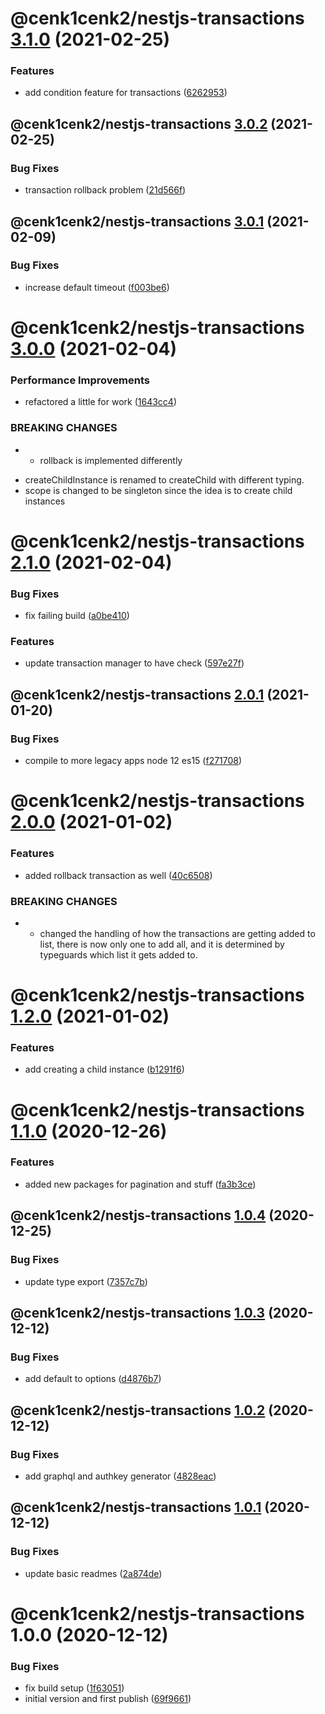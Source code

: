 # @cenk1cenk2/nestjs-transactions [3.1.0](https://github.com/cenk1cenk2/nestjs-tools/compare/@cenk1cenk2/nestjs-transactions@3.0.2...@cenk1cenk2/nestjs-transactions@3.1.0) (2021-02-25)


### Features

* add condition feature for transactions ([6262953](https://github.com/cenk1cenk2/nestjs-tools/commit/62629531b482332b213aec9cd46004c0e97f85a4))

## @cenk1cenk2/nestjs-transactions [3.0.2](https://github.com/cenk1cenk2/nestjs-tools/compare/@cenk1cenk2/nestjs-transactions@3.0.1...@cenk1cenk2/nestjs-transactions@3.0.2) (2021-02-25)


### Bug Fixes

* transaction rollback problem ([21d566f](https://github.com/cenk1cenk2/nestjs-tools/commit/21d566fd536c52fde07f08b48d73feeb644578cf))

## @cenk1cenk2/nestjs-transactions [3.0.1](https://github.com/cenk1cenk2/nestjs-tools/compare/@cenk1cenk2/nestjs-transactions@3.0.0...@cenk1cenk2/nestjs-transactions@3.0.1) (2021-02-09)


### Bug Fixes

* increase default timeout ([f003be6](https://github.com/cenk1cenk2/nestjs-tools/commit/f003be6fdc17b01fde3ea43e3920e48f97ea9ead))

# @cenk1cenk2/nestjs-transactions [3.0.0](https://github.com/cenk1cenk2/nestjs-tools/compare/@cenk1cenk2/nestjs-transactions@2.1.0...@cenk1cenk2/nestjs-transactions@3.0.0) (2021-02-04)


### Performance Improvements

* refactored a little for work ([1643cc4](https://github.com/cenk1cenk2/nestjs-tools/commit/1643cc468d8e137cd4d5fe859e0ffeb857c7327d))


### BREAKING CHANGES

* - rollback is implemented differently
- createChildInstance is renamed to createChild with different typing.
- scope is changed to be singleton since the idea is to create child instances

# @cenk1cenk2/nestjs-transactions [2.1.0](https://github.com/cenk1cenk2/nestjs-tools/compare/@cenk1cenk2/nestjs-transactions@2.0.1...@cenk1cenk2/nestjs-transactions@2.1.0) (2021-02-04)


### Bug Fixes

* fix failing build ([a0be410](https://github.com/cenk1cenk2/nestjs-tools/commit/a0be410e4abc9bb10c2425a76105747f88b50493))


### Features

* update transaction manager to have check ([597e27f](https://github.com/cenk1cenk2/nestjs-tools/commit/597e27f36d0cfec3419152d3fa87bfdbfd8a8b91))

## @cenk1cenk2/nestjs-transactions [2.0.1](https://github.com/cenk1cenk2/nestjs-tools/compare/@cenk1cenk2/nestjs-transactions@2.0.0...@cenk1cenk2/nestjs-transactions@2.0.1) (2021-01-20)


### Bug Fixes

* compile to more legacy apps node 12 es15 ([f271708](https://github.com/cenk1cenk2/nestjs-tools/commit/f27170886addb0eae7837816a45b2267fc658abe))

# @cenk1cenk2/nestjs-transactions [2.0.0](https://github.com/cenk1cenk2/nestjs-tools/compare/@cenk1cenk2/nestjs-transactions@1.2.0...@cenk1cenk2/nestjs-transactions@2.0.0) (2021-01-02)


### Features

* added rollback transaction as well ([40c6508](https://github.com/cenk1cenk2/nestjs-tools/commit/40c65086e9854641d2fb4d27f57ec4abb631e431))


### BREAKING CHANGES

* - changed the handling of how the transactions are getting added to
  list, there is now only one to add all, and it is determined by
  typeguards which list it gets added to.

# @cenk1cenk2/nestjs-transactions [1.2.0](https://github.com/cenk1cenk2/nestjs-tools/compare/@cenk1cenk2/nestjs-transactions@1.1.0...@cenk1cenk2/nestjs-transactions@1.2.0) (2021-01-02)


### Features

* add creating a child instance ([b1291f6](https://github.com/cenk1cenk2/nestjs-tools/commit/b1291f6f5ad1be792c8897c193c96540947437d4))

# @cenk1cenk2/nestjs-transactions [1.1.0](https://github.com/cenk1cenk2/nestjs-tools/compare/@cenk1cenk2/nestjs-transactions@1.0.4...@cenk1cenk2/nestjs-transactions@1.1.0) (2020-12-26)


### Features

* added new packages for pagination and stuff ([fa3b3ce](https://github.com/cenk1cenk2/nestjs-tools/commit/fa3b3ce8aa301e791b7131ed3cd6ee6280ef0ff0))

## @cenk1cenk2/nestjs-transactions [1.0.4](https://github.com/cenk1cenk2/nestjs-tools/compare/@cenk1cenk2/nestjs-transactions@1.0.3...@cenk1cenk2/nestjs-transactions@1.0.4) (2020-12-25)


### Bug Fixes

* update type export ([7357c7b](https://github.com/cenk1cenk2/nestjs-tools/commit/7357c7b3e9c4881560b777b15c75ccade32e8fff))

## @cenk1cenk2/nestjs-transactions [1.0.3](https://github.com/cenk1cenk2/nestjs-tools/compare/@cenk1cenk2/nestjs-transactions@1.0.2...@cenk1cenk2/nestjs-transactions@1.0.3) (2020-12-12)


### Bug Fixes

* add default to options ([d4876b7](https://github.com/cenk1cenk2/nestjs-tools/commit/d4876b7335725dccaebbd735f10d3540df6bea1c))

## @cenk1cenk2/nestjs-transactions [1.0.2](https://github.com/cenk1cenk2/nestjs-tools/compare/@cenk1cenk2/nestjs-transactions@1.0.1...@cenk1cenk2/nestjs-transactions@1.0.2) (2020-12-12)


### Bug Fixes

* add graphql and authkey generator ([4828eac](https://github.com/cenk1cenk2/nestjs-tools/commit/4828eaccf5690ae2c9f1d7d022eeecde6979f7aa))

## @cenk1cenk2/nestjs-transactions [1.0.1](https://github.com/cenk1cenk2/nestjs-tools/compare/@cenk1cenk2/nestjs-transactions@1.0.0...@cenk1cenk2/nestjs-transactions@1.0.1) (2020-12-12)


### Bug Fixes

* update basic readmes ([2a874de](https://github.com/cenk1cenk2/nestjs-tools/commit/2a874de8c91b9c30bff02851488c5f1d2de1e312))

# @cenk1cenk2/nestjs-transactions 1.0.0 (2020-12-12)


### Bug Fixes

* fix build setup ([1f63051](https://github.com/cenk1cenk2/nestjs-tools/commit/1f6305118bf5d23d3f7ca45e9bd7c5cc8f3a452d))
* initial version and first publish ([69f9661](https://github.com/cenk1cenk2/nestjs-tools/commit/69f96619ac6f8dd32b045b6aa0c5c98557191915))
